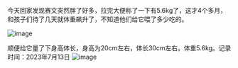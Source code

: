 今天回家发现赛文突然胖了好多，拉完大便称了一下有5.6kg了，这才4个多月，和孩子们待了几天就体重飙升了，不知道他们给它喂了多少吃的。

 
![image](https://github.com/jdzj/ji/assets/2352309/442924aa-2851-4ec7-b9a6-c159bcf9480c)



顺便给它量了下身高体长，身高为20cm左右，体长30cm左右。体重5.6kg。记录时间：2023年7月13日
![image](https://github.com/jdzj/ji/assets/2352309/90e985c7-8701-4e06-8066-56a369e9757a)
<!-- ##{"timestamp":1689256493}## -->
